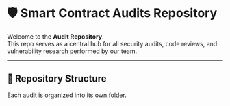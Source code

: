 # 🛡️ Smart Contract Audits Repository

Welcome to the **Audit Repository**.  
This repo serves as a central hub for all security audits, code reviews, and vulnerability research performed by our team.  

---

## 📂 Repository Structure

Each audit is organized into its own folder.  
